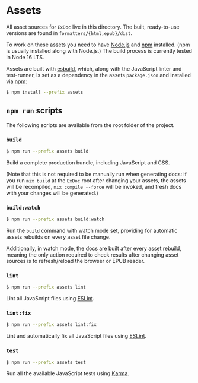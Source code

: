 # Assets

All asset sources for `ExDoc` live in this directory. The built, ready-to-use
versions are found in `formatters/{html,epub}/dist`.

To work on these assets you need to have [Node.js] and [npm] installed. (npm
is usually installed along with Node.js.) The build process is currently tested
in Node 16 LTS.

Assets are built with [esbuild], which, along with the JavaScript linter and
test-runner, is set as a dependency in the assets `package.json` and installed
via [npm]:

```bash
$ npm install --prefix assets
```

## `npm run` scripts

The following scripts are available from the root folder of the project.

### `build`

```bash
$ npm run --prefix assets build
```

Build a complete production bundle, including JavaScript and CSS.

(Note that this is not required to be manually run when generating docs: if you
run `mix build` at the `ExDoc` root after changing your assets, the
assets will be recompiled, `mix compile --force` will be invoked, and fresh
docs with your changes will be generated.)

### `build:watch`

```bash
$ npm run --prefix assets build:watch
```

Run the `build` command with watch mode set, providing for automatic assets
rebuilds on every asset file change.

Additionally, in watch mode, the docs are built after every asset rebuild,
meaning the only action required to check results after changing asset sources
is to refresh/reload the browser or EPUB reader.

### `lint`

```bash
$ npm run --prefix assets lint
```

Lint all JavaScript files using [ESLint].

### `lint:fix`

```bash
$ npm run --prefix assets lint:fix
```

Lint and automatically fix all JavaScript files using [ESLint].

### `test`

```bash
$ npm run --prefix assets test
```

Run all the available JavaScript tests using [Karma].


[esbuild]: https://esbuild.github.io
[Node.js]: https://nodejs.org/
[npm]: https://www.npmjs.com/
[ESLint]: https://eslint.org/
[Karma]: https://karma-runner.github.io/
